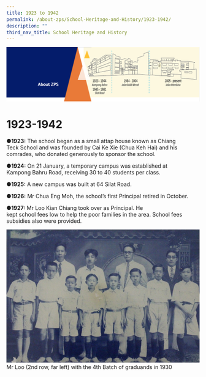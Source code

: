 ```yaml
---
title: 1923 to 1942
permalink: /about-zps/School-Heritage-and-History/1923-1942/
description: ""
third_nav_title: School Heritage and History
---
```

![](/images/AboutUs.png)

1923-1942
=========

<b>●1923:</b> The school began as a small attap house known as Chiang Teck School and was founded by Cai Ke Xie (Chua Keh Hai) and his comrades, who donated generously to sponsor the school.

<b>●1924:</b> On 21 January, a temporary campus was established at Kampong Bahru Road, receiving 30 to 40 students per class.

<b>●1925:</b> A new campus was built at 64 Silat Road.

<b>●1926:</b> Mr Chua Eng Moh, the school’s first Principal retired in October.

<b>●1927:</b> Mr Loo Kian Chiang took over as Principal. He kept school fees low to help the poor families in the area. School fees subsidies also were provided.

![](/images/Mr%20Loo%201.jpg)
Mr Loo (2nd row, far left) with the 4th Batch of graduands in 1930